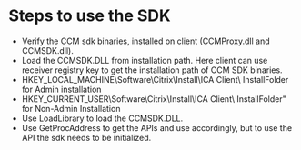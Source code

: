 # Steps to use the SDK

*  Verify the CCM sdk binaries, installed on client (CCMProxy.dll and CCMSDK.dll).
*  Load the CCMSDK.DLL from installation path. Here client can use receiver registry key to get the installation path of CCM SDK binaries.
*  HKEY\_LOCAL\_MACHINE\Software\Citrix\Install\ICA Client\ InstallFolder for Admin installation
*  HKEY\_CURRENT\_USER\Software\Citrix\Install\ICA Client\ InstallFolder" for Non-Admin Installation
*  Use LoadLibrary to load the CCMSDK.DLL.
*  Use GetProcAddress to get the APIs and use accordingly, but to use the API the sdk needs to be initialized.
